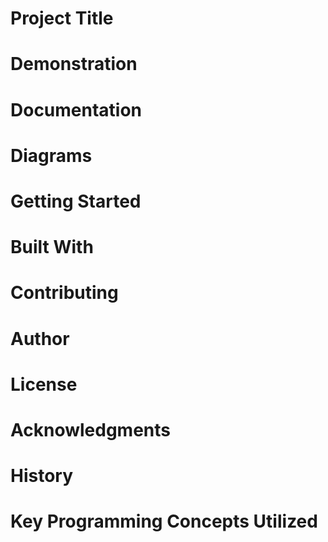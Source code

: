 # Project Title
# Demonstration
# Documentation
# Diagrams
# Getting Started
# Built With
# Contributing
# Author
# License
# Acknowledgments
# History
# Key Programming Concepts Utilized
